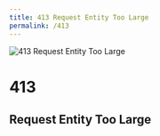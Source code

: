 ```yaml
---
title: 413 Request Entity Too Large
permalink: /413
---
```

<div>
    <img src="http://i.imgur.com/xsrqZ.jpg" alt="413 Request Entity Too Large" />
    <h1>413</h1>
    <h2>Request Entity Too Large</h2>
</div>
